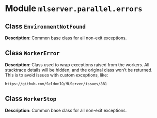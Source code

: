 # Module `mlserver.parallel.errors`


## Class `EnvironmentNotFound`


**Description:**
Common base class for all non-exit exceptions.

## Class `WorkerError`


**Description:**
Class used to wrap exceptions raised from the workers.
All stacktrace details will be hidden, and the original class won't be
returned. This is to avoid issues with custom exceptions, like:

    https://github.com/SeldonIO/MLServer/issues/881

## Class `WorkerStop`


**Description:**
Common base class for all non-exit exceptions.
